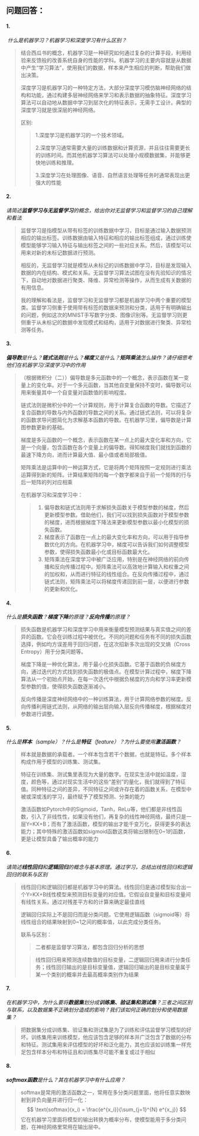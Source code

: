 ##  问题回答： ##

#### 1.  #### 

​	_什么是机器学习？机器学习和深度学习有什么区别？_

> 结合西瓜书的概念，机器学习是一种研究如何通过复杂的计算手段，利用经验来反馈般的改善系统自身的性能的学科。机器学习的主要内容就是从数据中产生“学习算法”，使用我们的数据，样本来产生相应的判断，帮助我们做出决策。
>
> 深度学习是机器学习的一种特定方法，大部分深度学习模仿脑神经网络的结构和功能，通过构建多层神经网络来学习和表示数据的抽象特征。深度学习算法可以自动地从数据中学习到层次化的特征表示，无需手工设计。典型的深度学习就是很深层的神经网络。
>
> 区别:
>
> > 1.深度学习是机器学习的一个技术领域。
> >
> > 2.深度学习通常需要大量的训练数据和计算资源，并且往往需要更长的训练时间。而其他机器学习算法可以处理小规模数据集，并能够更快地训练和推理。
> >
> > 3.深度学习在处理图像、语音、自然语言处理等任务时通常表现出更强大的性能
>
> 

#### 2.  #### 

​	_请简述**监督学习与无监督学习**的概念，给出你对无监督学习和监督学习的自己理解和看法_

> 监督学习是指模型从带有标签的训练数据中学习，目标是通过输入数据预测相应的输出标签。训练数据由输入特征和相应的输出标签组成，通过训练使模型能够学习输入特征与输出标签之间的一些对应关系。然后，该模型可以用来对新的未标记数据进行预测。
>
> 相反的，无监督学习就是模型从未标记的训练数据中学习，目标是发现输入数据的内在结构、模式和关系。无监督学习算法试图在没有先验知识的情况下，自动地对数据进行聚类、降维、异常检测等操作，从而生成有关数据的有用信息。
>
> 我的理解和看法是，监督学习和无监督学习都是机器学习中两个重要的模型类。监督学习侧重于使用带有标签的数据来预测和分类，适用于有明确输出的问题，例如这次的MNIST手写数字分类、图像识别等。无监督学习则更侧重于从未标记的数据中发现模式和结构，适用于对数据进行聚类、异常检测等任务。



#### 3. ####

​	_**偏导数**是什么？**链式法则**是什么？**梯度**又是什么？**矩阵乘法**怎么操作？请仔细思考他们在机器学习/深度学习中的作用_

> （根据微积分（二））偏导数是多元函数中的一个概念，表示函数在某一变量上的变化率。对于一个多元函数，当其他自变量保持不变时，偏导数可以用来衡量其中一个自变量对函数值的影响程度。
>
> 链式法则是微积分中的一个计算规则，用于计算复合函数的导数。它描述了复合函数的导数与内外函数的导数之间的关系。通过链式法则，可以将复杂的函数求导问题简化为求解基本函数的导数。在机器学习里，偏导数是计算图参数更新的基础。
>
> 梯度是多元函数的一个概念，表示函数在某一点上的最大变化率和方向，它是一个向量，包含函数在各个变量上的偏导数。得知梯度我们就找到函数的最速下降方向，进而计算最大值、最小值或者局部极值。
>
> 矩阵乘法是运算中的一种运算方式，它是将两个矩阵按照一定规则进行乘法运算得到新的矩阵。计算结果矩阵的每一个数字都来自于前一个矩阵的行与后一矩阵的列对应相乘
>
> 在机器学习和深度学习中：
>
> > 1. 偏导数和链式法则用于求解损失函数关于模型参数的梯度，然后更新模型参数。借助他们，我们可以找到损失函数对于模型参数的梯度，进而根据梯度下降法来更新模型参数以最小化模型的损失函数。
> > 2. 梯度表示了函数在一点上的最大变化率和方向，可以用于指导参数优化的方向。在机器学习中，梯度可以告诉我们如何调整模型参数，使得损失函数最小化或目标函数最大化。
> > 3. 矩阵乘法在深度学习中被广泛应用，特别是在神经网络的前向传播和反向传播过程中。矩阵乘法可以高效地计算输入和权重之间的加权和，从而进行特征的线性组合。在反向传播过程中，通过链式法则，矩阵乘法可以将梯度传递回到前一层，以便进行参数的更新和优化。



#### 4. ####

​	_什么是**损失函数**？**梯度下降**的原理？**反向传播**的原理？_

> 损失函数是机器学习和深度学习中用来衡量模型预测结果与真实值之间的差异的函数。它会在训练过程中被优化。不同的问题和任务有不同的损失函数选择，例如均方误差用于回归问题，在这次招新多次出现的交叉熵（Cross Entropy）用于分类问题等。
>
> 梯度下降是一种优化算法，用于最小化损失函数。它基于函数的负梯度方向，通过迭代的方式找到损失函数的极值点。在模型计算过程中，梯度下降算法从一个初始点开始，在每一次迭代中根据负梯度的方向和学习率更新模型参数的值，使得损失函数逐渐减小。
>
> 反向传播是深度神经网络中的一种训练算法，用于计算网络参数的梯度。反向传播利用链式法则，从网络的输出层向输入层反向传播梯度，根据梯度对参数进行调整。



#### 5. ####

​	_什么是**样本**（sample）？什么是**特征**（feature）？为什么要使用**激活函数**？_

>   样本就是数据的承载者。一个样本包含若干个数据，也就是特征。多个样本构成作用于模型的训练集、测试集。
>
>   特征在训练集、测试集里表现为大量的数字。在现实生活中就如温度，湿度，颜色等，通过对现实生活中的这些“差别”的量化，我们就得到了特征值。同种特征之间的差异，不同特征之间或许存在着的函数关系，在模型中被或深或浅的学习，最终赋予了模型预测、分类的能力
>
>   激活函数如Pytorch中的Sigmoid，Tanh，ReLu等，他们都是非线性函数，引入了非线性性，如果没有他们，再复杂的线性神经网络，最终只是一层Y=KX+B；而有了激活函数，模型的输出才能千变万化，获得更多的表达能力；其中特殊的激活函数如sigmoid函数这类将输出限制在0~1的函数，更是让模型具备了输出概率的能力



#### 6. ####

​	_请简述**线性回归**和**逻辑回归**的概念与基本原理。通过学习，总结出线性回归和逻辑回归的联系与区别_

>   线性回归和逻辑回归都是机器学习中的算法。线性回归是通过模型拟合出一个Y=KX+B线性模型来预测目标变量的对应值。它假设自变量和目标变量间有线性关系，通过对残差平方和的计算来确定最佳直线
>
>   逻辑回归实际上不是回归而是分类问题。它使用逻辑函数（sigmoid等）将线性组合的结果映射到0~1之间的概率值，以此完成分类任务。
>
>   联系与区别：
>
>   > 二者都是监督学习算法，都包含回归分析的思想
>
>   > 线性回归用来预测连续数值的目标变量，二逻辑回归用来进行分类任务；线性回归输出的是目标变量值，逻辑回归输出的是目标变量属于某一个类别的概率并去最高概率类别作为结果



#### 7. ####

​	_在机器学习中，为什么要将**数据集**划分成**训练集、验证集和测试集**？三者之间区别与联系，以及数据集不正确划分造成的影响？我们该如何正确的划分和使用数据集？_

>  把数据集分成训练集、验证集和测试集是为了训练和评估监督学习模型的好坏。训练集用来训练模型，他应该包含足够的样本并广泛包含了数据的分布和特征。测试集用来评估模型的好坏和泛化能力，其也应该如训练集一样充足包含样本分布和特征且和训练集尽可能不重复或过于相似



#### 8. ####

​	_**softmax函数**是什么？其在机器学习中有什么应用？_

>  softmax是常用的激活函数之一，常用在多分类问题里面，他将任意实数映射到非负向量并进行归一化：
>  $$
>  \text{softmax}(x_i) = \frac{e^{x_i}}{\sum_{j=1}^{N} e^{x_j}}
>  $$
>  它在机器学习里面将模型的输出转换为概率分布，使模型能用于多分类问题，在神经网络里常用在输出层中。







